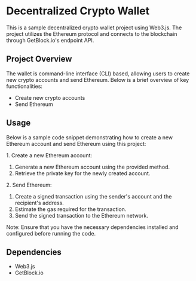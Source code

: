 <h1>Decentralized Crypto Wallet</h1>
    <p>This is a sample decentralized crypto wallet project using Web3.js. The project utilizes the Ethereum protocol and connects to the blockchain through GetBlock.io's endpoint API.</p>
    
<h2>Project Overview</h2>
    <p>The wallet is command-line interface (CLI) based, allowing users to create new crypto accounts and send Ethereum. Below is a brief overview of key functionalities:</p>
    <ul>
        <li>Create new crypto accounts</li>
        <li>Send Ethereum</li>
    </ul>
    
<h2>Usage</h2>
<p>Below is a sample code snippet demonstrating how to create a new Ethereum account and send Ethereum using this project:</p>
<p>1. Create a new Ethereum account:</p>
<ol>
    <li>Generate a new Ethereum account using the provided method.</li>
    <li>Retrieve the private key for the newly created account.</li>
</ol>
<p>2. Send Ethereum:</p>
<ol>
    <li>Create a signed transaction using the sender's account and the recipient's address.</li>
    <li>Estimate the gas required for the transaction.</li>
    <li>Send the signed transaction to the Ethereum network.</li>
</ol>
<p>Note: Ensure that you have the necessary dependencies installed and configured before running the code.</p>

<h2>Dependencies</h2>
    <ul>
        <li>Web3.js</li>
        <li>GetBlock.io</li>
    </ul>
